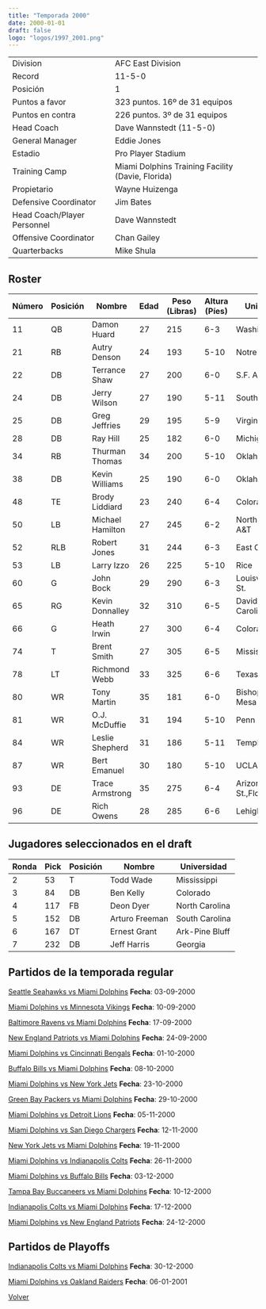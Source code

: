 ```yaml
---
title: "Temporada 2000"
date: 2000-01-01
draft: false
logo: "logos/1997_2001.png"
---
```


|                      |                      |
|-------------------------|---------------------------|
| Division               | AFC East Division            |
| Record                 | 11-5-0              |
| Posición               | 1            |
| Puntos a favor         | 323 puntos. 16º de 31 equipos           |
| Puntos en contra       | 226 puntos. 3º de 31 equipos       |
| Head Coach             | Dave Wannstedt (11-5-0)               |
| General Manager        | Eddie Jones      |
| Estadio                | Pro Player Stadium             |
| Training Camp          | Miami Dolphins Training Facility (Davie, Florida)        |
| Propietario | Wayne Huizenga |
| Defensive Coordinator | Jim Bates |
| Head Coach/Player Personnel | Dave Wannstedt |
| Offensive Coordinator | Chan Gailey |
| Quarterbacks | Mike Shula |


## Roster

| Número | Posición | Nombre           | Edad | Peso (Libras) | Altura (Píes) | Universidad          |
|--------|----------|------------------|------|---------------|---------------|----------------------|
| 11 | QB | Damon Huard | 27 | 215 | 6-3 | Washington |
| 21 | RB | Autry Denson | 24 | 193 | 5-10 | Notre Dame |
| 22 | DB | Terrance Shaw | 27 | 200 | 6-0 | S.F. Austin |
| 24 | DB | Jerry Wilson | 27 | 190 | 5-11 | Southern |
| 25 | DB | Greg Jeffries | 29 | 195 | 5-9 | Virginia |
| 28 | DB | Ray Hill | 25 | 182 | 6-0 | Michigan St. |
| 34 | RB | Thurman Thomas | 34 | 200 | 5-10 | Oklahoma St. |
| 38 | DB | Kevin Williams | 25 | 190 | 6-0 | Oklahoma St. |
| 48 | TE | Brody Liddiard | 23 | 240 | 6-4 | Colorado |
| 50 | LB | Michael Hamilton | 27 | 245 | 6-2 | North Carolina A&T |
| 52 | RLB | Robert Jones | 31 | 244 | 6-3 | East Carolina |
| 53 | LB | Larry Izzo | 26 | 225 | 5-10 | Rice |
| 60 | G | John Bock | 29 | 290 | 6-3 | Louisville,Indiana St. |
| 65 | RG | Kevin Donnalley | 32 | 310 | 6-5 | Davidson,North Carolina |
| 66 | G | Heath Irwin | 27 | 300 | 6-4 | Colorado |
| 74 | T | Brent Smith | 27 | 305 | 6-5 | Mississippi St. |
| 78 | LT | Richmond Webb | 33 | 325 | 6-6 | Texas A&M |
| 80 | WR | Tony Martin | 35 | 181 | 6-0 | Bishop,Colorado Mesa |
| 81 | WR | O.J. McDuffie | 31 | 194 | 5-10 | Penn St. |
| 84 | WR | Leslie Shepherd | 31 | 186 | 5-11 | Temple |
| 87 | WR | Bert Emanuel | 30 | 180 | 5-10 | UCLA,Rice |
| 93 | DE | Trace Armstrong | 35 | 275 | 6-4 | Arizona St.,Florida |
| 96 | DE | Rich Owens | 28 | 285 | 6-6 | Lehigh |


## Jugadores seleccionados en el draft

| Ronda | Pick | Posición | Nombre           | Universidad          |
|-------|------|----------|------------------|----------------------|
| 2 | 53 | T | Todd Wade | Mississippi |
| 3 | 84 | DB | Ben Kelly | Colorado |
| 4 | 117 | FB | Deon Dyer | North Carolina |
| 5 | 152 | DB | Arturo Freeman | South Carolina |
| 6 | 167 | DT | Ernest Grant | Ark-Pine Bluff |
| 7 | 232 | DB | Jeff Harris | Georgia |


## Partidos de la temporada regular

[Seattle Seahawks vs Miami Dolphins](/historia/partidos/sea-mia-20000903) **Fecha**: 03-09-2000

[Miami Dolphins vs Minnesota Vikings](/historia/partidos/mia-min-20000910) **Fecha**: 10-09-2000

[Baltimore Ravens vs Miami Dolphins](/historia/partidos/bal-mia-20000917) **Fecha**: 17-09-2000

[New England Patriots vs Miami Dolphins](/historia/partidos/ne-mia-20000924) **Fecha**: 24-09-2000

[Miami Dolphins vs Cincinnati Bengals](/historia/partidos/mia-cin-20001001) **Fecha**: 01-10-2000

[Buffalo Bills vs Miami Dolphins](/historia/partidos/buf-mia-20001008) **Fecha**: 08-10-2000

[Miami Dolphins vs New York Jets](/historia/partidos/mia-nyj-20001023) **Fecha**: 23-10-2000

[Green Bay Packers vs Miami Dolphins](/historia/partidos/gb-mia-20001029) **Fecha**: 29-10-2000

[Miami Dolphins vs Detroit Lions](/historia/partidos/mia-det-20001105) **Fecha**: 05-11-2000

[Miami Dolphins vs San Diego Chargers](/historia/partidos/mia-sd-20001112) **Fecha**: 12-11-2000

[New York Jets vs Miami Dolphins](/historia/partidos/nyj-mia-20001119) **Fecha**: 19-11-2000

[Miami Dolphins vs Indianapolis Colts](/historia/partidos/mia-ind-20001126) **Fecha**: 26-11-2000

[Miami Dolphins vs Buffalo Bills](/historia/partidos/mia-buf-20001203) **Fecha**: 03-12-2000

[Tampa Bay Buccaneers vs Miami Dolphins](/historia/partidos/tb-mia-20001210) **Fecha**: 10-12-2000

[Indianapolis Colts vs Miami Dolphins](/historia/partidos/ind-mia-20001217) **Fecha**: 17-12-2000

[Miami Dolphins vs New England Patriots](/historia/partidos/mia-ne-20001224) **Fecha**: 24-12-2000




## Partidos de Playoffs

[Indianapolis Colts vs Miami Dolphins](/historia/partidos/ind-mia-20001230) **Fecha**: 30-12-2000

[Miami Dolphins vs Oakland Raiders](/historia/partidos/mia-oak-20010106) **Fecha**: 06-01-2001




[Volver](/historia)